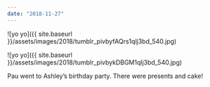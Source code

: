 ```yaml
---
date: "2018-11-27"
---
```


![yo yo]({{ site.baseurl }}/assets/images/2018/tumblr_pivbyfAQrs1qlj3bd_540.jpg)

![yo yo]({{ site.baseurl }}/assets/images/2018/tumblr_pivbykDBGM1qlj3bd_540.jpg)

Pau went to Ashley’s birthday party. There were presents and cake!

